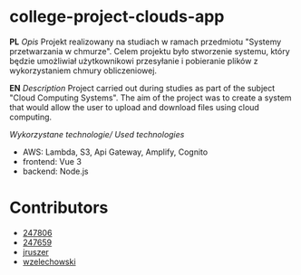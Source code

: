 # college-project-clouds-app

**PL**
*Opis*
Projekt realizowany na studiach w ramach przedmiotu "Systemy przetwarzania w chmurze". Celem projektu było stworzenie systemu, który będzie umożliwiał użytkownikowi przesyłanie i pobieranie plików z wykorzystaniem chmury obliczeniowej.

**EN**
*Description*
Project carried out during studies as part of the subject "Cloud Computing Systems". The aim of the project was to create a system that would allow the user to upload and download files using cloud computing.

*Wykorzystane technologie/ Used technologies*
- AWS: Lambda, S3, Api Gateway, Amplify, Cognito
- frontend: Vue 3
- backend: Node.js

# Contributors
- [247806](https://github.com/247806)
- [247659](https://github.com/247659)
- [jruszer](https://github.com/jruszer)
- [wzelechowski](https://github.com/wzelechowski)